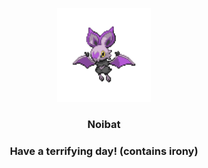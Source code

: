 <p align="center">
    <img src="https://raw.githubusercontent.com/PokeAPI/sprites/master/sprites/pokemon/714.png" width="150" height="150">
</p>
<h3 align="center"> <b>Noibat</b></h3>
<h3 align="center">Have a terrifying day! (contains irony)</h3>
